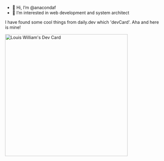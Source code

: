 - 👋 Hi, I’m @anacondaf
- 👀 I’m interested in web development and system architect

<!---
anacondaf/anacondaf is a ✨ special ✨ repository because its `README.md` (this file) appears on your GitHub profile.
You can click the Preview link to take a look at your changes.
--->

I have found some cool things from daily.dev which 'devCard'. Aha and here is mine!

<a href="https://app.daily.dev/LouisWilliam"><img src="https://api.daily.dev/devcards/838048ad92ac44f9924d5c40d46650a0.png?r=70t" width="400" alt="Louis William's Dev Card"/></a>
